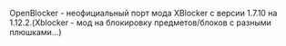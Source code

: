 OpenBlocker - неофициальный порт мода XBlocker с версии 1.7.10 на 1.12.2.(Xblocker - мод на блокировку предметов/блоков с разными плюшками...)

